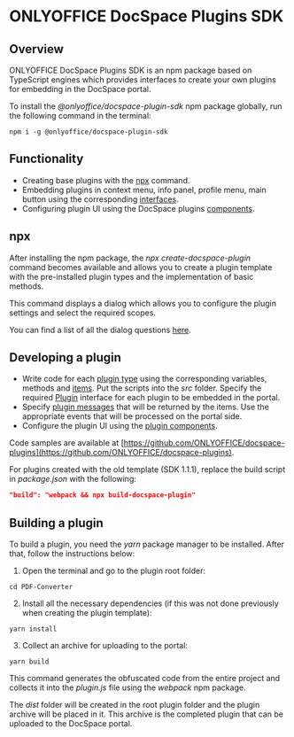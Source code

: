 # ONLYOFFICE DocSpace Plugins SDK

## Overview

ONLYOFFICE DocSpace Plugins SDK is an npm package based on TypeScript engines which provides interfaces to create your own plugins for embedding in the DocSpace portal.

To install the *@onlyoffice/docspace-plugin-sdk* npm package globally, run the following command in the terminal:

```
npm i -g @onlyoffice/docspace-plugin-sdk
```

## Functionality

- Creating base plugins with the [npx](https://github.com/ONLYOFFICE/docspace-plugin-sdk/tree/master/npx) command.
- Embedding plugins in context menu, info panel, profile menu, main button using the corresponding [interfaces](https://github.com/ONLYOFFICE/docspace-plugin-sdk/tree/master/src/interfaces).
- Configuring plugin UI using the DocSpace plugins [components](https://github.com/ONLYOFFICE/docspace-plugin-sdk/tree/master/src/interfaces/components).

## npx

After installing the npm package, the *npx create-docspace-plugin* command becomes available and allows you to create a plugin template with the pre-installed plugin types and the implementation of basic methods.

This command displays a dialog which allows you to configure the plugin settings and select the required scopes.

You can find a list of all the dialog questions [here](https://github.com/ONLYOFFICE/docspace-plugin-sdk/blob/master/npx/dialog.js).

## Developing a plugin

* Write code for each [plugin type](https://github.com/ONLYOFFICE/docspace-plugin-sdk/tree/master/src/interfaces/plugins) using the corresponding variables, methods and [items](https://github.com/ONLYOFFICE/docspace-plugin-sdk/tree/master/src/interfaces/items). Put the scripts into the *src* folder. Specify the required [Plugin](https://github.com/ONLYOFFICE/docspace-plugin-sdk/blob/master/src/interfaces/plugins/IPlugin.ts) interface for each plugin to be embedded in the portal.
* Specify [plugin messages](https://github.com/ONLYOFFICE/docspace-plugin-sdk/blob/master/src/interfaces/utils/index.ts) that will be returned by the items. Use the appropriate events that will be processed on the portal side.
* Configure the plugin UI using the [plugin components](https://github.com/ONLYOFFICE/docspace-plugin-sdk/tree/master/src/interfaces/components).

Code samples are available at [https://github.com/ONLYOFFICE/docspace-plugins](https://github.com/ONLYOFFICE/docspace-plugins).

For plugins created with the old template (SDK 1.1.1), replace the build script in *package.json* with the following:
```json
"build": "webpack && npx build-docspace-plugin"
```

## Building a plugin

To build a plugin, you need the *yarn* package manager to be installed. After that, follow the instructions below:

1. Open the terminal and go to the plugin root folder:

```
cd PDF-Converter
```

2. Install all the necessary dependencies (if this was not done previously when creating the plugin template):

```
yarn install
```

3. Collect an archive for uploading to the portal:

```
yarn build
```

This command generates the obfuscated code from the entire project and collects it into the *plugin.js* file using the *webpack* npm package.

The *dist* folder will be created in the root plugin folder and the plugin archive will be placed in it. This archive is the completed plugin that can be uploaded to the DocSpace portal.